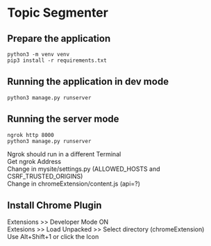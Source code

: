 # Topic Segmenter

## Prepare the application

```shell script
python3 -m venv venv
pip3 install -r requirements.txt
```

## Running the application in dev mode

```shell script
python3 manage.py runserver
```

## Running the server mode

```shell script
ngrok http 8000
python3 manage.py runserver
```

Ngrok should run in a different Terminal   
Get ngrok Address   
Change in mysite/settings.py (ALLOWED_HOSTS and CSRF_TRUSTED_ORIGINS)   
Change in chromeExtension/content.js (api=?)   

## Install Chrome Plugin

Extensions >> Developer Mode ON   
Extesions >> Load Unpacked >> Select    directory (chromeExtension)   
Use Alt+Shift+1 or click the Icon   

